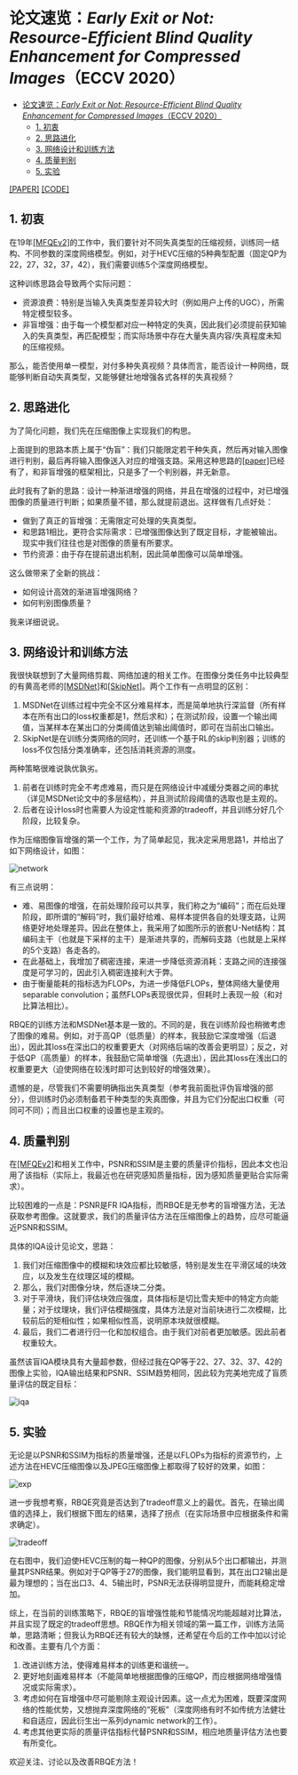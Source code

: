 # 论文速览：*Early Exit or Not: Resource-Efficient Blind Quality Enhancement for Compressed Images*（ECCV 2020）

- [论文速览：*Early Exit or Not: Resource-Efficient Blind Quality Enhancement for Compressed Images*（ECCV 2020）](#论文速览early-exit-or-not-resource-efficient-blind-quality-enhancement-for-compressed-imageseccv-2020)
  - [1. 初衷](#1-初衷)
  - [2. 思路进化](#2-思路进化)
  - [3. 网络设计和训练方法](#3-网络设计和训练方法)
  - [4. 质量判别](#4-质量判别)
  - [5. 实验](#5-实验)

[[PAPER]](https://arxiv.org/abs/2006.16581) [[CODE]](https://github.com/RyanXingQL/RBQE)

## 1. 初衷

在19年[[MFQEv2]](https://github.com/RyanXingQL/MFQEv2.0)的工作中，我们要针对不同失真类型的压缩视频，训练同一结构、不同参数的深度网络模型。例如，对于HEVC压缩的5种典型配置（固定QP为22，27，32，37，42），我们需要训练5个深度网络模型。

这种训练思路会导致两个实际问题：

- 资源浪费：特别是当输入失真类型差异较大时（例如用户上传的UGC），所需特定模型较多。
- 非盲增强：由于每一个模型都对应一种特定的失真，因此我们必须提前获知输入的失真类型，再匹配模型；而实际场景中存在大量失真内容/失真程度未知的压缩视频。

那么，能否使用单一模型，对付多种失真视频？具体而言，能否设计一种网络，既能够判断自动失真类型，又能够健壮地增强各式各样的失真视频？

## 2. 思路进化

为了简化问题，我们先在压缩图像上实现我们的构思。

上面提到的思路本质上属于“伪盲”：我们只能限定若干种失真，然后再对输入图像进行判别，最后再将输入图像送入对应的增强支路。采用这种思路的[[paper]](https://ieeexplore.ieee.org/abstract/document/8653951/)已经有了，和非盲增强的框架相比，只是多了一个判别器，并无新意。

此时我有了新的思路：设计一种渐进增强的网络，并且在增强的过程中，对已增强图像的质量进行判断；如果质量不错，那么就提前退出。这样做有几点好处：

- 做到了真正的盲增强：无需限定可处理的失真类型。
- 和思路1相比，更符合实际需求：已增强图像达到了既定目标，才能被输出。现实中我们往往也是对图像的质量有所要求。
- 节约资源：由于存在提前退出机制，因此简单图像可以简单增强。

这么做带来了全新的挑战：

- 如何设计高效的渐进盲增强网络？
- 如何判别图像质量？

我来详细说说。

## 3. 网络设计和训练方法

我很快联想到了大量网络剪裁、网络加速的相关工作。在图像分类任务中比较典型的有黄高老师的[[MSDNet]](https://arxiv.org/pdf/1703.09844.pdf)和[[SkipNet]](https://openaccess.thecvf.com/content_ECCV_2018/html/Xin_Wang_SkipNet_Learning_Dynamic_ECCV_2018_paper.html)。两个工作有一点明显的区别：

1. MSDNet在训练过程中完全不区分难易样本，而是简单地执行深监督（所有样本在所有出口的loss权重都是1，然后求和）；在测试阶段，设置一个输出阈值，当某样本在某出口的分类阈值达到输出阈值时，即可在当前出口输出。
2. SkipNet是在训练分类网络的同时，还训练一个基于RL的skip判别器；训练的loss不仅包括分类准确率，还包括消耗资源的测度。

两种策略很难说孰优孰劣。

1. 前者在训练时完全不考虑难易，而只是在网络设计中减缓分类器之间的串扰（详见MSDNet论文中的多层结构），并且测试阶段阈值的选取也是主观的。
2. 后者在设计loss时也需要人为设定性能和资源的tradeoff，并且训练分好几个阶段，比较复杂。

作为压缩图像盲增强的第一个工作，为了简单起见，我决定采用思路1，并给出了如下网络设计，如图：

![network](../imgs/rbqe_1.jpeg)

有三点说明：

- 难、易图像的增强，在前处理阶段可以共享，我们称之为“编码”；而在后处理阶段，即所谓的“解码”时，我们最好给难、易样本提供各自的处理支路，让网络更好地处理差异。因此在整体上，我采用了如图所示的嵌套U-Net结构：其编码主干（也就是下采样的主干）是渐进共享的，而解码支路（也就是上采样的5个支路）各走各的。
- 在此基础上，我增加了稠密连接，来进一步降低资源消耗：支路之间的连接强度是可学习的，因此引入稠密连接利大于弊。
- 由于衡量能耗的指标选为FLOPs，为进一步降低FLOPs，整体网络大量使用separable convolution；虽然FLOPs表现很优异，但耗时上表现一般（和对比算法相比）。

RBQE的训练方法和MSDNet基本是一致的。不同的是，我在训练阶段也稍微考虑了图像的难易。例如，对于高QP（低质量）的样本，我鼓励它深度增强（后退出），因此其loss在深出口的权重要更大（对网络后端的改善会更明显）；反之，对于低QP（高质量）的样本，我鼓励它简单增强（先退出），因此其loss在浅出口的权重要更大（迫使网络在较浅时即可达到较好的增强效果）。

遗憾的是，尽管我们不需要明确指出失真类型（参考我前面批评伪盲增强的部分），但训练时仍必须制备若干种类型的失真图像，并且为它们分配出口权重（可同可不同）；而且出口权重的设置也是主观的。

## 4. 质量判别

在[[MFQEv2]](https://github.com/RyanXingQL/MFQEv2.0)和相关工作中，PSNR和SSIM是主要的质量评价指标，因此本文也沿用了该指标（实际上，我最近也在研究感知质量指标，因为感知质量更贴合实际需求）。

比较困难的一点是：PSNR是FR IQA指标，而RBQE是无参考的盲增强方法，无法获取参考图像。这就要求，我们的质量评估方法在压缩图像上的趋势，应尽可能逼近PSNR和SSIM。

具体的IQA设计见论文，思路：

1. 我们对压缩图像中的模糊和块效应都比较敏感，特别是发生在平滑区域的块效应，以及发生在纹理区域的模糊。
2. 那么，我们对图像分块，然后逐块二分类。
3. 对于平滑块，我们评估块效应强度，具体指标是切比雪夫矩中的特定方向能量；对于纹理块，我们评估模糊强度，具体方法是对当前块进行二次模糊，比较前后的矩相似性；如果相似性高，说明原本块就很模糊。
4. 最后，我们二者进行归一化和加权组合。由于我们对前者更加敏感。因此前者权重较大。

虽然该盲IQA模块具有大量超参数，但经过我在QP等于22、27、32、37、42的图像上实验，IQA输出结果和PSNR、SSIM趋势相同，因此较为完美地完成了盲质量评估的既定目标：

![iqa](../imgs/rbqe_2.jpeg)

## 5. 实验

无论是以PSNR和SSIM为指标的质量增强，还是以FLOPs为指标的资源节约，上述方法在HEVC压缩图像以及JPEG压缩图像上都取得了较好的效果，如图：

![exp](../imgs/rbqe_3.jpeg)

进一步我想考察，RBQE究竟是否达到了tradeoff意义上的最优。首先，在输出阈值的选择上，我们根据下图左的结果，选择了拐点（在实际场景中应根据条件和需求确定）。

![tradeoff](../imgs/rbqe_4.jpeg)

在右图中，我们迫使HEVC压制的每一种QP的图像，分别从5个出口都输出，并测量其PSNR结果。例如对于QP等于27的图像，我们能明显看到，其在出口2输出是最为理想的；当在出口3、4、5输出时，PSNR无法获得明显提升，而能耗稳定增加。

综上，在当前的训练策略下，RBQE的盲增强性能和节能情况均能超越对比算法，并且实现了既定的tradeoff思想。RBQE作为相关领域的第一篇工作，训练方法简单，思路清晰；但我认为RBQE还有较大的缺憾，还希望在今后的工作中加以讨论和改善。主要有几个方面：

1. 改进训练方法，使得难易样本的训练更和谐统一。
2. 更好地刻画难易样本（不能简单地根据图像的压缩QP，而应根据网络增强情况或实际需求）。
3. 考虑如何在盲增强中尽可能剔除主观设计因素。这一点尤为困难，既要深度网络的性能优势，又想抛弃深度网络的“死板”（深度网络有时不如传统方法健壮和自适应，因此衍生出一系列dynamic network的工作）。
4. 考虑其他更实际的质量评估指标代替PSNR和SSIM，相应地质量评估方法也要有所变化。

欢迎关注、讨论以及改善RBQE方法！
